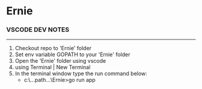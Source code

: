 # Ernie

### VSCODE DEV NOTES 
---
1. Checkout repo to 'Ernie' folder
2. Set env variable GOPATH to your 'Ernie' folder
3. Open the 'Ernie' folder using vscode
4. using Terminal | New Terminal 
5. In the terminal window type the run command below:
    * c:\\...path...\Ernie>go run app

